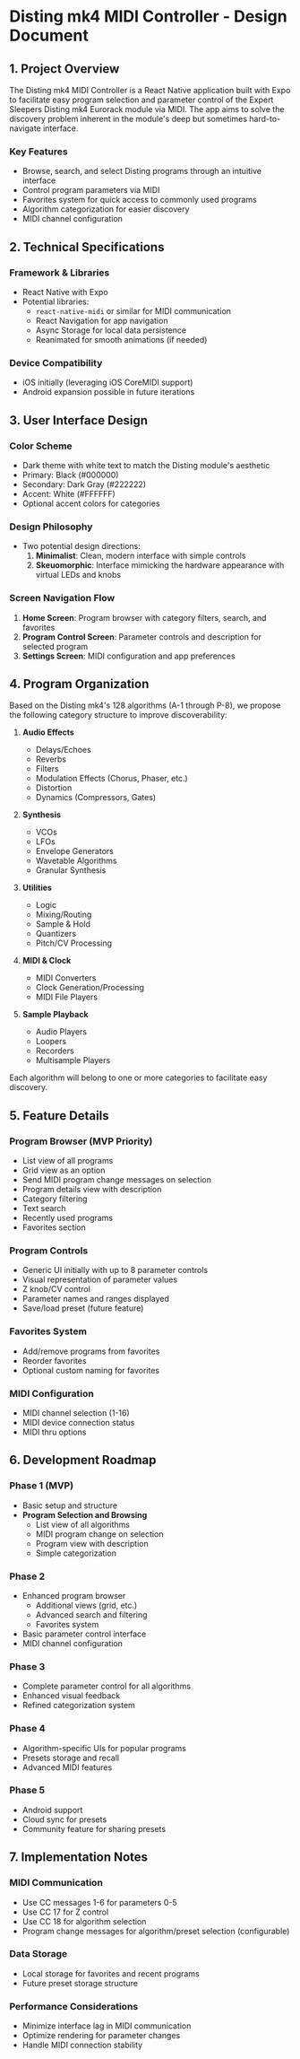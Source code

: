 # Disting mk4 MIDI Controller - Design Document

## 1. Project Overview

The Disting mk4 MIDI Controller is a React Native application built with Expo to facilitate easy program selection and parameter control of the Expert Sleepers Disting mk4 Eurorack module via MIDI. The app aims to solve the discovery problem inherent in the module's deep but sometimes hard-to-navigate interface.

### Key Features

- Browse, search, and select Disting programs through an intuitive interface
- Control program parameters via MIDI
- Favorites system for quick access to commonly used programs
- Algorithm categorization for easier discovery
- MIDI channel configuration

## 2. Technical Specifications

### Framework & Libraries

- React Native with Expo
- Potential libraries:
  - `react-native-midi` or similar for MIDI communication
  - React Navigation for app navigation
  - Async Storage for local data persistence
  - Reanimated for smooth animations (if needed)

### Device Compatibility

- iOS initially (leveraging iOS CoreMIDI support)
- Android expansion possible in future iterations

## 3. User Interface Design

### Color Scheme

- Dark theme with white text to match the Disting module's aesthetic
- Primary: Black (#000000)
- Secondary: Dark Gray (#222222)
- Accent: White (#FFFFFF)
- Optional accent colors for categories

### Design Philosophy

- Two potential design directions:
  1. **Minimalist**: Clean, modern interface with simple controls
  2. **Skeuomorphic**: Interface mimicking the hardware appearance with virtual LEDs and knobs

### Screen Navigation Flow

1. **Home Screen**: Program browser with category filters, search, and favorites
2. **Program Control Screen**: Parameter controls and description for selected program
3. **Settings Screen**: MIDI configuration and app preferences

## 4. Program Organization

Based on the Disting mk4's 128 algorithms (A-1 through P-8), we propose the following category structure to improve discoverability:

1. **Audio Effects**

   - Delays/Echoes
   - Reverbs
   - Filters
   - Modulation Effects (Chorus, Phaser, etc.)
   - Distortion
   - Dynamics (Compressors, Gates)

2. **Synthesis**

   - VCOs
   - LFOs
   - Envelope Generators
   - Wavetable Algorithms
   - Granular Synthesis

3. **Utilities**

   - Logic
   - Mixing/Routing
   - Sample & Hold
   - Quantizers
   - Pitch/CV Processing

4. **MIDI & Clock**

   - MIDI Converters
   - Clock Generation/Processing
   - MIDI File Players

5. **Sample Playback**
   - Audio Players
   - Loopers
   - Recorders
   - Multisample Players

Each algorithm will belong to one or more categories to facilitate easy discovery.

## 5. Feature Details

### Program Browser (MVP Priority)

- List view of all programs
- Grid view as an option
- Send MIDI program change messages on selection
- Program details view with description
- Category filtering
- Text search
- Recently used programs
- Favorites section

### Program Controls

- Generic UI initially with up to 8 parameter controls
- Visual representation of parameter values
- Z knob/CV control
- Parameter names and ranges displayed
- Save/load preset (future feature)

### Favorites System

- Add/remove programs from favorites
- Reorder favorites
- Optional custom naming for favorites

### MIDI Configuration

- MIDI channel selection (1-16)
- MIDI device connection status
- MIDI thru options

## 6. Development Roadmap

### Phase 1 (MVP)

- Basic setup and structure
- **Program Selection and Browsing**
  - List view of all algorithms
  - MIDI program change on selection
  - Program view with description
  - Simple categorization

### Phase 2

- Enhanced program browser
  - Additional views (grid, etc.)
  - Advanced search and filtering
  - Favorites system
- Basic parameter control interface
- MIDI channel configuration

### Phase 3

- Complete parameter control for all algorithms
- Enhanced visual feedback
- Refined categorization system

### Phase 4

- Algorithm-specific UIs for popular programs
- Presets storage and recall
- Advanced MIDI features

### Phase 5

- Android support
- Cloud sync for presets
- Community feature for sharing presets

## 7. Implementation Notes

### MIDI Communication

- Use CC messages 1-6 for parameters 0-5
- Use CC 17 for Z control
- Use CC 18 for algorithm selection
- Program change messages for algorithm/preset selection (configurable)

### Data Storage

- Local storage for favorites and recent programs
- Future preset storage structure

### Performance Considerations

- Minimize interface lag in MIDI communication
- Optimize rendering for parameter changes
- Handle MIDI connection stability

